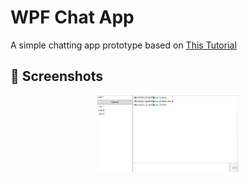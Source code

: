 # WPF Chat App
A simple chatting app prototype based on [This Tutorial](https://www.youtube.com/watch?v=I-Xmp-mulz4)

## 📸 Screenshots
<p align="center">
  <img src="Docs/Screen1.png" width="45%" alt="Screenshot 1">
</p>
